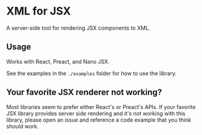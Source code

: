 # XML for JSX

A server-side tool for rendering JSX components to XML.

## Usage

Works with React, Preact, and Nano JSX.

See the examples in the `./examples` folder for how to use the library.

## Your favorite JSX renderer not working?

Most libraries seem to prefer either React's or Preact's APIs. If your favorite JSX library provides server side rendering and it's not working with this library, please open an issue and reference a code example that you think should work.